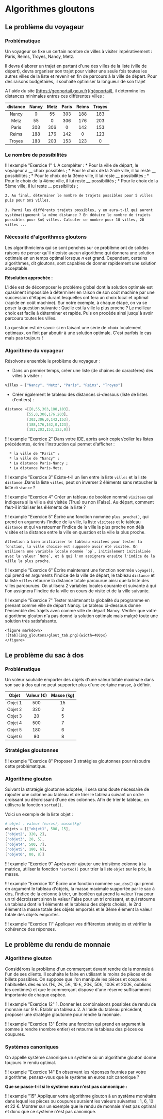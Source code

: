 # Algorithmes gloutons

## Le problème du voyageur

### Problématique

Un voyageur se fixe un certain nombre de villes à visiter impérativement : Paris, Reims, Troyes, Nancy, Metz.

Il devra élaborer un trajet en partant d'une des villes de la liste (ville de départ), devra organiser son trajet pour visiter une seule fois toutes les autres villes de la liste et revenir en fin de parcours à la ville de départ. Pour des raisons budgétaires, il souhaite optimiser la longueur de son trajet

A l'aide du site [https://geoportail.gouv.fr](géoportail), il détermine les distances minimales entres ces différentes villes :

|distance |	Nancy | Metz | Paris | Reims | Troyes|
|:-------:|:-----:|:----:|:-----:|:-----:|:-----:|
|Nancy	  |0	  |55	 |303	 |188	 |183    |
|Metz	  |55	  |0	 |306	 |176	 |203    |
|Paris	  |303	  |306	 |0	     |142	 |153    |
|Reims	  |188	  |176	 |142	 |0      |	 123 |
|Troyes	  |183	  |203	 |153	 |123    |	0    |

### Le nombre de possibilités

!!! example "Exercice 1"
    1. A compléter : 
        * Pour la ville de départ, le voyageur a __ choix possibles ;
        * Pour le choix de la 2nde ville, il lui reste __ possibilités ;
        * Pour le choix de la 3ème ville, il lui reste __ possibilités ;
        * Pour le choix de la 4ème ville, il lui reste __ possibilités ;
        * Pour le choix de la 5ème ville, il lui reste __ possibilités ;

    2. Au final, déterminer le nombre de trajets possibles pour 5 villes puis pour $n$ villes.

    3. Parmi les différents trajets possibles, y en aura-t-il qui auront systématiquement la même distance ? En déduire le nombre de trajets possibles pour $n$ villes. Calculer ce nombre pour 10 villes, 20 villes ...

### Nécessité d'algorithmes gloutons

Les algorithmiciens qui se sont penchés sur ce problème ont de solides raisons de penser qu'il n'existe aucun algorithme qui donnera une solution optimale en un temps optimal lorsque $n$ est grand. Cependant, certains algorithmes, dit gloutons, sont capables de donner rapidement une solution acceptable.

**Résolution approchée :**

L'idée est de décomposer le problème global dont la solution optimale est quasiment impossible à déterminer en raison de son coût machine par une succession d'étapes durant lesquelles ont fera un choix local et optimal (rapide en coût machine). Sur notre exemple, à chaque étape, on va se poser la question suivante : Quelle est la ville la plus proche ? Le meilleur choix est facile à déterminer et rapide. Puis on procède ainsi jusqu'à avoir parcouru toutes les villes.

La question est de savoir si en faisant une série de choix localement optimaux, on finit par aboutir à une solution optimale. C'est parfois le cas mais pas toujours !

### Algorithme du voyageur

Résolvons ensemble le problème du voyageur :

* Dans un premier temps, créer une liste (de chaines de caractères) des villes à visiter :

``` py
villes = ["Nancy", "Metz", "Paris", "Reims", "Troyes"]
```

* Créer également le tableau des distances ci-dessous (liste de listes d'entiers) :

``` py
distance =[[0,55,303,188,183],
          [55,0,306,176,203],
          [303,306,0,142,153],
          [188,176,142,0,123],
          [183,203,153,123,0]]
```

!!! example "Exercice 2"
    Dans votre IDE, après avoir copier/coller les listes précédentes, écrire l'instruction qui permet d'afficher  :

      * la ville de "Paris" ; 
      * la ville de "Nancy" ;
      * La distance Paris-Nancy ;
      * La distance Paris-Metz.

!!! example "Exercice 3"
    Existe-t-il un lien entre la liste `villes` et la liste `distance` .Dans la liste `villes`, peut on inverser 2 éléments sans retoucher la liste `distance` ?

!!! example "Exercice 4"
    Créer un tableau de booléen nommé `visitees` qui indiquera si la ville a été visitée (True) ou non (False). Au départ, comment faut-il initialiser les éléments de la liste ?

!!! example "Exercice 5"
    Écrire une fonction nommée `plus_proche()`, qui prend en arguments l'indice de la ville, la liste `visitees` et le tableau `distance` et qui va retourner l'indice de la ville la plus proche non déjà visitée et la distance entre la ville en question et la ville la plus proche.
    
    Attention à bien initialiser le tableau visitees pour tester la fonction, la ville choisie est supposée avoir été visitée. On utilisera une variable locale nommée `pp`, initialement initialisée avec la valeur `None`, et à qui l'on assignera ensuite l'indice de la ville la plus proche. 

!!! example "Exercice 6"
    Écrire maintenant une fonction nommée `voyage()`, qui prend en arguments l'indice de la ville de départ, le tableau `distance` et la liste `villes` retourne la distance totale parcourue ainsi que la liste des villes parcourues. On utilisera 2 variables locales courante et suivante à qui l'on assignera l'indice de la ville en cours de visite et de la ville suivante.

!!! example "Exercice 7"
    Tester maintenant la globalité du programme en prenant comme ville de départ Nancy.
    Le tableau ci-dessous donne l'ensemble des trajets avec comme ville de départ Nancy. Vérifier que votre algorithme glouton n'a pas donné la solution optimale mais malgré toute une solution très satisfaisante.

    <figure markdown>
    ![tab](img_gloutons/glout_tab.png){width=400px}
    </figure>

## Le problème du sac à dos

### Problématique

Un voleur souhaite emporter des objets d'une valeur totale maximale dans son sac à dos qui ne peut supporter plus d'une certaine masse, à définir.

|Objet	| Valeur (€)| Masse (kg)|
|:-----:|:---------:|:---------:|
|Objet 1|	500     |	15      |
|Objet 2|	320	    |    2      |
|Objet 3|	20      |	5|
|Objet 4|	500	    |   7|
|Objet 5|	180	    |   6|
|Objet 6|	80	    |     8|

### Stratégies gloutonnes

!!! example "Exercice 8"
    Proposer 3 stratégies gloutonnes pour résoudre cette problématique.

### Algorithme glouton

Suivant la stratégie gloutonne adoptée, il sera sans doute nécessaire de rajouter une colonne au tableau et de trier le tableau suivant un ordre croissant ou décroissant d'une des colonnes. Afin de trier le tableau, on utilisera la fonction `sorted()`.

Voici un exemple de la liste objet :

```py linenums="1"
# objet , valeur (euros), masse(kg)
objets = [["objet1", 500, 15],
["objet2", 320, 2],
["objet3", 20, 5],
["objet4", 500, 7],
["objet5", 180, 6],
["objet6", 80, 8]]
```

!!! example "Exercice 9"
    Après avoir ajouter une troisième colonne à la matrice, utiliser la fonction `'sorted()` pour trier la liste `objet` sur le prix, la masse.

!!! example "Exercice 10"
    Écrire une fonction nommée `sac_dos()` qui prend en argument le tableau d'objets, la masse maximale supportée par le sac à dos, l'indice de la colonne à trier, un booléen qui prend la valeur `True` pour un tri décroissant sinon la valeur False pour un tri croissant, et qui retourne un tableau dont le 1 éléments et le tableau des objets choisis, le 2nd élément la masse totale des objets emportés et le 3ème élément la valeur totale des objets emportés.

!!! example "Exercice 11"
    Appliquer vos différentes stratégies et vérifier la cohérence des réponses.

## Le problème du rendu de monnaie

### Algorithme glouton

Considérons le problème d'un commerçant devant rendre de la monnaie à l'un de ses clients. Il souhaite le faire en utilisant le moins de pièces et de billets possibles. On suppose que l'on manipule les pièces et coupures habituelles des euros (1€, 2€, 5€, 10 €, 20€, 50€, 100€ et 200€, oublions les centimes) et que le commerçant dispose d'une réserve suffisamment importante de chaque espèce.

!!! example "Exercice 12"
    1. Donner les combinaisons possibles de rendu de monnaie sur 9 €. Établir un tableau.
    2. A l'aide du tableau précédent, proposer une stratégie gloutonne pour rendre la monnaie. 

!!! example "Exercice 13"
    Écrire une fonction qui prend en argument la somme à rendre (nombre entier) et retourne le tableau des pièces ou coupures.

### Systèmes canoniques

On appelle système canonique un système où un algorithme glouton donne toujours le rendu optimal. 

!!! example "Exercice 14"
    En observant les réponses fournies par votre algorithme, pensez-vous que le système en euros soit canonique ?

**Que se passe-t-il si le système euro n'est pas cannonique :**

!!! example "15"
    Appliquer votre algorithme glouton à un système monétaire dans lequel les pièces ou coupures auraient les valeurs suivantes : 1, 6, 10 et 22 €. Montrer sur un exemple que le rendu de monnaie n'est pas optimal et donc que ce système n'est pas canonique.  
